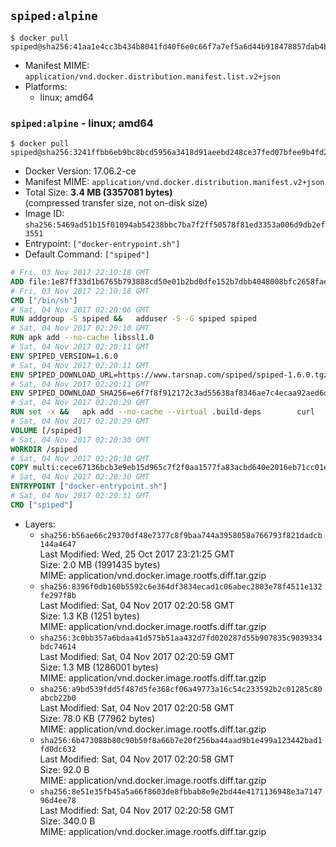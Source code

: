 ## `spiped:alpine`

```console
$ docker pull spiped@sha256:41aa1e4cc3b434b8041fd40f6e0c66f7a7ef5a6d44b918478857dab4b1f0747f
```

-	Manifest MIME: `application/vnd.docker.distribution.manifest.list.v2+json`
-	Platforms:
	-	linux; amd64

### `spiped:alpine` - linux; amd64

```console
$ docker pull spiped@sha256:3241ffbb6eb9bc8bcd5956a3418d91aeebd248ce37fed07bfee9b4fd2a15a276
```

-	Docker Version: 17.06.2-ce
-	Manifest MIME: `application/vnd.docker.distribution.manifest.v2+json`
-	Total Size: **3.4 MB (3357081 bytes)**  
	(compressed transfer size, not on-disk size)
-	Image ID: `sha256:5469ad51b15f01094ab54238bbc7ba7f2ff50578f81ed3353a006d9db2ef3551`
-	Entrypoint: `["docker-entrypoint.sh"]`
-	Default Command: `["spiped"]`

```dockerfile
# Fri, 03 Nov 2017 22:10:18 GMT
ADD file:1e87ff33d1b6765b793888cd50e01b2bd0dfe152b7dbb4048008bfc2658faea7 in / 
# Fri, 03 Nov 2017 22:10:18 GMT
CMD ["/bin/sh"]
# Sat, 04 Nov 2017 02:20:06 GMT
RUN addgroup -S spiped &&	adduser -S -G spiped spiped
# Sat, 04 Nov 2017 02:20:10 GMT
RUN apk add --no-cache libssl1.0
# Sat, 04 Nov 2017 02:20:11 GMT
ENV SPIPED_VERSION=1.6.0
# Sat, 04 Nov 2017 02:20:11 GMT
ENV SPIPED_DOWNLOAD_URL=https://www.tarsnap.com/spiped/spiped-1.6.0.tgz
# Sat, 04 Nov 2017 02:20:11 GMT
ENV SPIPED_DOWNLOAD_SHA256=e6f7f8f912172c3ad55638af8346ae7c4ecaa92aed6d3fb60f2bda4359cba1e4
# Sat, 04 Nov 2017 02:20:29 GMT
RUN set -x &&	apk add --no-cache --virtual .build-deps 		curl 		gcc 		make 		musl-dev 		openssl-dev 		tar &&	curl -fsSL "$SPIPED_DOWNLOAD_URL" -o spiped.tar.gz &&	echo "$SPIPED_DOWNLOAD_SHA256 *spiped.tar.gz" |sha256sum -c - &&	mkdir -p /usr/local/src/spiped &&	tar xzf "spiped.tar.gz" -C /usr/local/src/spiped --strip-components=1 &&	rm "spiped.tar.gz" &&	CC=gcc make -C /usr/local/src/spiped &&	make -C /usr/local/src/spiped install &&	rm -rf /usr/local/src/spiped &&	apk del .build-deps
# Sat, 04 Nov 2017 02:20:29 GMT
VOLUME [/spiped]
# Sat, 04 Nov 2017 02:20:30 GMT
WORKDIR /spiped
# Sat, 04 Nov 2017 02:20:30 GMT
COPY multi:cece67136bcb3e9eb15d965c7f2f0aa1577fa83acbd640e2016eb71cc01e0cfa in /usr/local/bin/ 
# Sat, 04 Nov 2017 02:20:30 GMT
ENTRYPOINT ["docker-entrypoint.sh"]
# Sat, 04 Nov 2017 02:20:31 GMT
CMD ["spiped"]
```

-	Layers:
	-	`sha256:b56ae66c29370df48e7377c8f9baa744a3958058a766793f821dadcb144a4647`  
		Last Modified: Wed, 25 Oct 2017 23:21:25 GMT  
		Size: 2.0 MB (1991435 bytes)  
		MIME: application/vnd.docker.image.rootfs.diff.tar.gzip
	-	`sha256:8396f0db160b5592c6e364df3834ecad1c06abec2803e78f4511e132fe297f8b`  
		Last Modified: Sat, 04 Nov 2017 02:20:58 GMT  
		Size: 1.3 KB (1251 bytes)  
		MIME: application/vnd.docker.image.rootfs.diff.tar.gzip
	-	`sha256:3c0bb357a6bdaa41d575b51aa432d7fd020287d55b907835c9039334bdc74614`  
		Last Modified: Sat, 04 Nov 2017 02:20:59 GMT  
		Size: 1.3 MB (1286001 bytes)  
		MIME: application/vnd.docker.image.rootfs.diff.tar.gzip
	-	`sha256:a9bd539fdd5f487d5fe368cf06a49773a16c54c233592b2c01285c80abcb22b0`  
		Last Modified: Sat, 04 Nov 2017 02:20:58 GMT  
		Size: 78.0 KB (77962 bytes)  
		MIME: application/vnd.docker.image.rootfs.diff.tar.gzip
	-	`sha256:6b473088b80c90b50f8a66b7e20f256ba44aad9b1e499a123442bad1fd0dc632`  
		Last Modified: Sat, 04 Nov 2017 02:20:58 GMT  
		Size: 92.0 B  
		MIME: application/vnd.docker.image.rootfs.diff.tar.gzip
	-	`sha256:8e51e35fb45a5a66f8603de8fbbab8e9e2bd44e4171136948e3a714796d4ee78`  
		Last Modified: Sat, 04 Nov 2017 02:20:58 GMT  
		Size: 340.0 B  
		MIME: application/vnd.docker.image.rootfs.diff.tar.gzip
